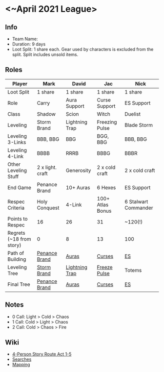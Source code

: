 # <~April 2021 League>

## Info

- Team Name:
- Duration: 9 days
- Loot Split: 1 share each. Gear used by characters is excluded from the split. Split includes unsold items.

## Roles

| Player                   | Mark                                           | David                                    | Jac                                     | Nick                                |
| ------------------------ | ---------------------------------------------- | ---------------------------------------- | --------------------------------------- | ----------------------------------- |
| Loot Split               | 1 share                                        | 1 share                                  | 1 share                                 | 1 share                             |
| Role                     | Carry                                          | Aura Support                             | Curse Support                           | ES Support                          |
| Class                    | Shadow                                         | Scion                                    | Witch                                   | Duelist                             |
| Leveling                 | Storm Brand                                    | Lightning Trap                           | Freezing Pulse                          | Blade Storm                         |
| Leveling 3-Links         | BBB, BBG                                       | BBG                                      | BGG, BBG                                | BBB, BBG                            |
| Leveling 4-Link          | BBBB                                           | RRRB                                     | BBBG                                    | BBBR                                |
| Other Leveling Stuff     | 2 x light. craft                               | Generosity                               | 2 x cold craft                          | 2 x cold craft                      |
| End Game                 | Penance Brand                                  | 10+ Auras                                | 6 Hexes                                 | ES Support                          |
| Respec Criteria          | Holy Conquest                                  | 4-Link                                   | 100+ Atlas Bonus                        | 6 Stalwart Commander                |
| Points to Respec         | 16                                             | 26                                       | 31                                      | ~120(!)                             |
| Regrets (~18 from story) | 0                                              | 8                                        | 13                                      | 100                                 |
| Path of Building         | [Penance Brand](https://pastebin.com/kHpNSBHs) | [Auras](https://pastebin.com/xFxGNVEg)   | [Curses](https://pastebin.com/wf2dTcd8) | [ES](https://pastebin.com/uZCkVLcG) |
| Leveling Tree            | [Storm Brand](http://poeurl.com/dcCJ)          | [Lightning Trap](http://poeurl.com/dcCL) | [Freeze Pulse](http://poeurl.com/dcCH)  | Totems                              |
| Final Tree               | [Penance Brand](http://poeurl.com/dcCK)        | [Auras](http://poeurl.com/dcCN)          | [Curses](http://poeurl.com/dcCI)        | [ES]()                              |

## Notes

- 0 Call: Light > Cold > Chaos
- 1 Call: Cold > Light > Chaos
- 2 Call: Cold > Chaos > Fire

## Wiki

- [4-Person Story Route Act 1-5](<https://github.com/nick-ng/poe-map-team/wiki/4-Player-Part-1-(Act-1-5)>)
- [Searches](https://github.com/nick-ng/poe-map-team/wiki/Searches)
- [Mapping](https://github.com/nick-ng/poe-map-team/wiki/Mapping)
